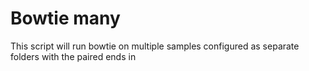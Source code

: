 Bowtie many
==========

This script will run bowtie on multiple samples configured as
separate folders with the paired ends in
